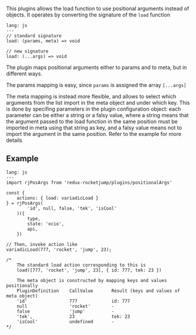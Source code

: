This plugins allows the load function to use positional arguments instead of objects. It operates by converting the signature of the `load` function

```code
lang: js
---
// standard signature
load: (params, meta) => void

// new signature
load: (...args) => void
```

The plugin maps positional arguments either to params and to meta, but in different ways.

The params mapping is easy, since `params` is assigned the array `[...args]`

The meta mapping is instead more flexible, and allows to select which arguments from the list import in the meta object and under which key. This is done by specifing parameters in the plugin configuration object: each parameter can be either a string or a falsy value, where a string means that the argument passed to the load function in the same position must be imported in meta using that string as key, and a falsy value means not to import the argument in the same position. Refer to the example for more details

## Example
```code
lang: js
---
import rjPosArgs from 'redux-rocketjump/plugins/positionalArgs'

const {
    actions: { load: variadicLoad }
} = rjPosArgs(
        'id', null, false, 'tek', 'isCool'
    )({
        type,
        state: 'ocio',
        api,
    })

// Then, invoke action like
variadicLoad(777, 'rocket', 'jump', 23);

/*
    The standard load action corresponding to this is
    load([777, 'rocket', 'jump', 23], { id: 777, tek: 23 })

    The meta object is constructed by mapping keys and values positionally
    PluginDefinition    CallValue       Result (keys and values of meta object)
    'id'                777             id: 777
    null                'rocket'        -
    false               'jump'          -
    'tek',              23              tek: 23
    'isCool'            undefined       -
*/
```
